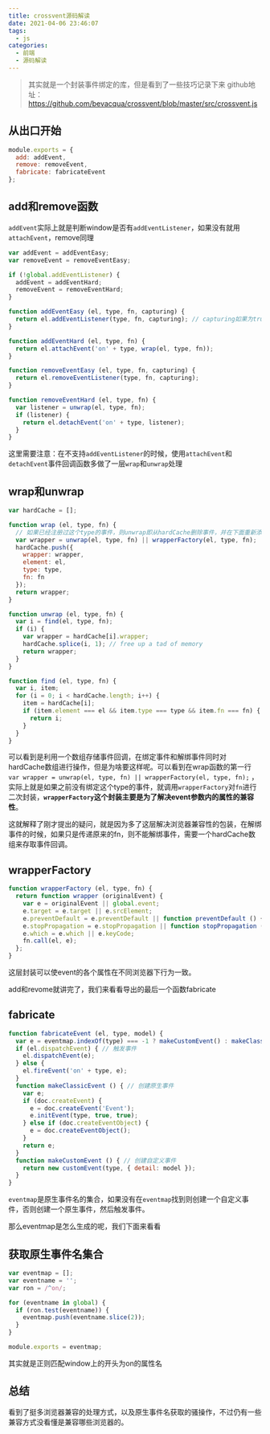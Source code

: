 ```yaml
---
title: crossvent源码解读
date: 2021-04-06 23:46:07
tags:
  - js
categories:
  - 前端
  - 源码解读
---
```

> 其实就是一个封装事件绑定的库，但是看到了一些技巧记录下来
> github地址：https://github.com/bevacqua/crossvent/blob/master/src/crossvent.js

## 从出口开始

```javascript
module.exports = {
  add: addEvent,
  remove: removeEvent,
  fabricate: fabricateEvent
};
```

<!--more-->

## add和remove函数

`addEvent`实际上就是判断window是否有`addEventListener`，如果没有就用`attachEvent`，remove同理

```js
var addEvent = addEventEasy;
var removeEvent = removeEventEasy;

if (!global.addEventListener) {
  addEvent = addEventHard;
  removeEvent = removeEventHard;
}

function addEventEasy (el, type, fn, capturing) {
  return el.addEventListener(type, fn, capturing); // capturing如果为true则在事件捕获阶段执行，默认为false
}

function addEventHard (el, type, fn) {
  return el.attachEvent('on' + type, wrap(el, type, fn));
}

function removeEventEasy (el, type, fn, capturing) {
  return el.removeEventListener(type, fn, capturing);
}

function removeEventHard (el, type, fn) {
  var listener = unwrap(el, type, fn);
  if (listener) {
    return el.detachEvent('on' + type, listener);
  }
}
```

这里需要注意：在不支持`addEventListener`的时候，使用`attachEvent`和`detachEvent`事件回调函数多做了一层`wrap`和`unwrap`处理

## wrap和unwrap

```js
var hardCache = [];

function wrap (el, type, fn) {
  // 如果已经注册过这个type的事件，则unwrap即从hardCache删除事件，并在下面重新添加到hardCache数组里
  var wrapper = unwrap(el, type, fn) || wrapperFactory(el, type, fn); 
  hardCache.push({
    wrapper: wrapper,
    element: el,
    type: type,
    fn: fn
  });
  return wrapper;
}

function unwrap (el, type, fn) {
  var i = find(el, type, fn);
  if (i) {
    var wrapper = hardCache[i].wrapper;
    hardCache.splice(i, 1); // free up a tad of memory
    return wrapper;
  }
}

function find (el, type, fn) {
  var i, item;
  for (i = 0; i < hardCache.length; i++) {
    item = hardCache[i];
    if (item.element === el && item.type === type && item.fn === fn) {
      return i;
    }
  }
}
```

可以看到是利用一个数组存储事件回调，在绑定事件和解绑事件同时对hardCache数组进行操作，但是为啥要这样呢。可以看到在wrap函数的第一行`var wrapper = unwrap(el, type, fn) || wrapperFactory(el, type, fn);` ，实际上就是如果之前没有绑定这个type的事件，就调用`wrapperFactory`对`fn`进行二次封装，**`wrapperFactory`这个封装主要是为了解决event参数内的属性的兼容性**。

这就解释了刚才提出的疑问，就是因为多了这层解决浏览器兼容性的包装，在解绑事件的时候，如果只是传递原来的fn，则不能解绑事件，需要一个hardCache数组来存取事件回调。

## wrapperFactory

```js
function wrapperFactory (el, type, fn) {
  return function wrapper (originalEvent) {
    var e = originalEvent || global.event;
    e.target = e.target || e.srcElement;
    e.preventDefault = e.preventDefault || function preventDefault () { e.returnValue = false; };
    e.stopPropagation = e.stopPropagation || function stopPropagation () { e.cancelBubble = true; };
    e.which = e.which || e.keyCode;
    fn.call(el, e);
  };
}
```

这层封装可以使event的各个属性在不同浏览器下行为一致。

add和revome就讲完了，我们来看看导出的最后一个函数fabricate

## fabricate

```js
function fabricateEvent (el, type, model) {
  var e = eventmap.indexOf(type) === -1 ? makeCustomEvent() : makeClassicEvent(); // 判断事件类型 并 创建
  if (el.dispatchEvent) { // 触发事件
    el.dispatchEvent(e);
  } else {
    el.fireEvent('on' + type, e);
  }
  function makeClassicEvent () { // 创建原生事件
    var e;
    if (doc.createEvent) {
      e = doc.createEvent('Event');
      e.initEvent(type, true, true);
    } else if (doc.createEventObject) {
      e = doc.createEventObject();
    }
    return e;
  }
  function makeCustomEvent () { // 创建自定义事件
    return new customEvent(type, { detail: model });
  }
}
```

`eventmap`是原生事件名的集合，如果没有在`eventmap`找到则创建一个自定义事件，否则创建一个原生事件，然后触发事件。

那么eventmap是怎么生成的呢，我们下面来看看

## 获取原生事件名集合

```js
var eventmap = [];
var eventname = '';
var ron = /^on/;

for (eventname in global) {
  if (ron.test(eventname)) {
    eventmap.push(eventname.slice(2));
  }
}

module.exports = eventmap;
```

其实就是正则匹配window上的开头为on的属性名

## 总结

看到了挺多浏览器兼容的处理方式，以及原生事件名获取的骚操作，不过仍有一些兼容方式没看懂是兼容哪些浏览器的。
